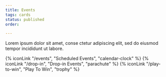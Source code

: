 ```yaml
---
title: Events
tags: cards
status: published
order: 

---
```

Lorem ipsum dolor sit amet, conse ctetur adipiscing elit, sed do eiusmod tempor incididunt ut labore.

{% iconLink "/events", "Scheduled Events", "calendar-clock" %}
{% iconLink "/drop-in", "Drop-in Events", "parachute" %}
{% iconLink "/play-to-win", "Play To Win", "trophy" %}